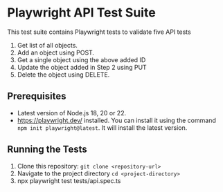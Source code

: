 # Playwright API Test Suite 

This test suite contains Playwright tests to validate five API tests 

1) Get list of all objects.
2) Add an object using POST.
3) Get a single object using the above added ID
4) Update the object added in Step 2 using PUT
5) Delete the object using DELETE.

## Prerequisites
- Latest version of Node.js 18, 20 or 22.
- https://playwright.dev/ installed. You can install it using the command `npm init playwright@latest`. It will install the latest version. 

## Running the Tests

1. Clone this repository:
   `git clone <repository-url>`
2. Navigate to the project directory `cd <project-directory>`
3. npx playwright test tests/api.spec.ts